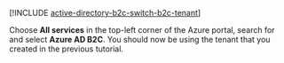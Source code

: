[!INCLUDE [active-directory-b2c-switch-b2c-tenant](active-directory-b2c-switch-b2c-tenant.md)]

Choose **All services** in the top-left corner of the Azure portal, search for and select **Azure AD B2C**. You should now be using the tenant that you created in the previous tutorial.